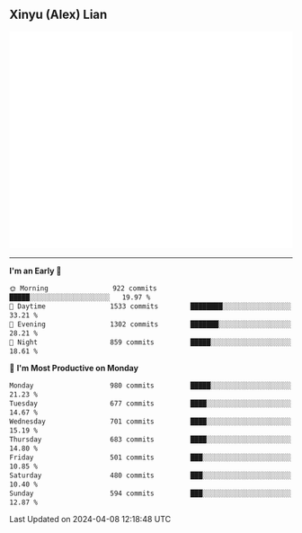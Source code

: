 ## Xinyu (Alex) Lian

!["Alex"](metrics-main.svg)

---
<!--START_SECTION:waka-->
**I'm an Early 🐤** 

```text
🌞 Morning                922 commits         █████░░░░░░░░░░░░░░░░░░░░   19.97 % 
🌆 Daytime                1533 commits        ████████░░░░░░░░░░░░░░░░░   33.21 % 
🌃 Evening                1302 commits        ███████░░░░░░░░░░░░░░░░░░   28.21 % 
🌙 Night                  859 commits         █████░░░░░░░░░░░░░░░░░░░░   18.61 % 
```
📅 **I'm Most Productive on Monday** 

```text
Monday                   980 commits         █████░░░░░░░░░░░░░░░░░░░░   21.23 % 
Tuesday                  677 commits         ████░░░░░░░░░░░░░░░░░░░░░   14.67 % 
Wednesday                701 commits         ████░░░░░░░░░░░░░░░░░░░░░   15.19 % 
Thursday                 683 commits         ████░░░░░░░░░░░░░░░░░░░░░   14.80 % 
Friday                   501 commits         ███░░░░░░░░░░░░░░░░░░░░░░   10.85 % 
Saturday                 480 commits         ███░░░░░░░░░░░░░░░░░░░░░░   10.40 % 
Sunday                   594 commits         ███░░░░░░░░░░░░░░░░░░░░░░   12.87 % 
```



 Last Updated on 2024-04-08 12:18:48 UTC
<!--END_SECTION:waka-->
